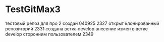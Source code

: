 # TestGitMax3
тестовый репоз для про 2
создан 040925 2327
открыт клонированный репозиторий 2331
создана ветка develop
внесение измен в ветке develop сторонним пользователем 2349
